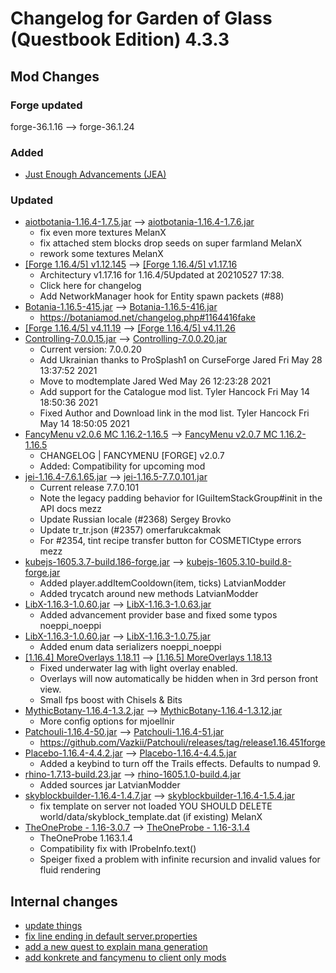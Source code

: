 # Changelog for Garden of Glass (Questbook Edition) 4.3.3
## Mod Changes
### Forge updated
forge-36.1.16 --> forge-36.1.24
### Added
- [Just Enough Advancements (JEA)](https://www.curseforge.com/minecraft/mc-mods/jea/files/3300267)


### Updated
- [aiotbotania-1.16.4-1.7.5.jar](https://www.curseforge.com/minecraft/mc-mods/aiot-botania/files/3261322) --> [aiotbotania-1.16.4-1.7.6.jar](https://www.curseforge.com/minecraft/mc-mods/aiot-botania/files/3310699)
	- fix even more textures  MelanX
	- fix attached stem blocks drop seeds on super farmland  MelanX
	- rework some textures  MelanX
- [[Forge 1.16.4/5] v1.12.145](https://www.curseforge.com/minecraft/mc-mods/architectury-forge/files/3279826) --> [[Forge 1.16.4/5] v1.17.16](https://www.curseforge.com/minecraft/mc-mods/architectury-forge/files/3327174)
	- Architectury v1.17.16 for 1.16.4/5Updated at 20210527 17:38.
	- Click here for changelog
	- Add NetworkManager hook for Entity spawn packets (#88)
- [Botania-1.16.5-415.jar](https://www.curseforge.com/minecraft/mc-mods/botania/files/3281106) --> [Botania-1.16.5-416.jar](https://www.curseforge.com/minecraft/mc-mods/botania/files/3300995)
	- https://botaniamod.net/changelog.php#1164416fake
- [[Forge 1.16.4/5] v4.11.19](https://www.curseforge.com/minecraft/mc-mods/cloth-config-forge/files/3261152) --> [[Forge 1.16.4/5] v4.11.26](https://www.curseforge.com/minecraft/mc-mods/cloth-config-forge/files/3311352)
- [Controlling-7.0.0.15.jar](https://www.curseforge.com/minecraft/mc-mods/controlling/files/3281360) --> [Controlling-7.0.0.20.jar](https://www.curseforge.com/minecraft/mc-mods/controlling/files/3328039)
	- Current version: 7.0.0.20
	- Add Ukrainian thanks to ProSplash1 on CurseForge  Jared  Fri May 28 13:37:52 2021
	- Move to modtemplate  Jared  Wed May 26 12:23:28 2021
	- Add support for the Catalogue mod list.  Tyler Hancock  Fri May 14 18:50:36 2021
	- Fixed Author and Download link in the mod list.  Tyler Hancock  Fri May 14 18:50:05 2021
- [FancyMenu v2.0.6 MC 1.16.2-1.16.5](https://www.curseforge.com/minecraft/mc-mods/fancymenu/files/3256196) --> [FancyMenu v2.0.7 MC 1.16.2-1.16.5](https://www.curseforge.com/minecraft/mc-mods/fancymenu/files/3314406)
	- CHANGELOG | FANCYMENU [FORGE] v2.0.7
	- Added: Compatibility for upcoming mod
- [jei-1.16.4-7.6.1.65.jar](https://www.curseforge.com/minecraft/mc-mods/jei/files/3157864) --> [jei-1.16.5-7.7.0.101.jar](https://www.curseforge.com/minecraft/mc-mods/jei/files/3327383)
	- Current release 7.7.0.101
	- Note the legacy padding behavior for IGuiItemStackGroup#init in the API docs  mezz
	- Update Russian locale (#2368)  Sergey Brovko
	- Update tr_tr.json (#2357)  omerfarukcakmak
	- For #2354, tint recipe transfer button for COSMETICtype errors  mezz
- [kubejs-1605.3.7-build.186-forge.jar](https://www.curseforge.com/minecraft/mc-mods/kubejs-forge/files/3286650) --> [kubejs-1605.3.10-build.8-forge.jar](https://www.curseforge.com/minecraft/mc-mods/kubejs-forge/files/3320816)
	- Added player.addItemCooldown(item, ticks)  LatvianModder
	- Added trycatch around new methods  LatvianModder
- [LibX-1.16.3-1.0.60.jar](https://www.curseforge.com/minecraft/mc-mods/libx/files/3293133) --> [LibX-1.16.3-1.0.63.jar](https://www.curseforge.com/minecraft/mc-mods/libx/files/3296083)
	- Added advancement provider base and fixed some typos  noeppi_noeppi
- [LibX-1.16.3-1.0.60.jar](https://www.curseforge.com/minecraft/mc-mods/libx/files/3293133) --> [LibX-1.16.3-1.0.75.jar](https://www.curseforge.com/minecraft/mc-mods/libx/files/3328255)
	- Added enum data serializers  noeppi_noeppi
- [[1.16.4] MoreOverlays 1.18.11](https://www.curseforge.com/minecraft/mc-mods/more-overlays-updated/files/3102376) --> [[1.16.5] MoreOverlays 1.18.13](https://www.curseforge.com/minecraft/mc-mods/more-overlays-updated/files/3172013)
	- Fixed underwater lag with light overlay enabled.
	- Overlays will now automatically be hidden when in 3rd person front view.
	- Small fps boost with Chisels &amp; Bits
- [MythicBotany-1.16.4-1.3.2.jar](https://www.curseforge.com/minecraft/mc-mods/mythicbotany/files/3294133) --> [MythicBotany-1.16.4-1.3.12.jar](https://www.curseforge.com/minecraft/mc-mods/mythicbotany/files/3324159)
	- More config options for mjoellnir
- [Patchouli-1.16.4-50.jar](https://www.curseforge.com/minecraft/mc-mods/patchouli/files/3204037) --> [Patchouli-1.16.4-51.jar](https://www.curseforge.com/minecraft/mc-mods/patchouli/files/3300030)
	- https://github.com/Vazkii/Patchouli/releases/tag/release1.16.451forge
- [Placebo-1.16.4-4.4.2.jar](https://www.curseforge.com/minecraft/mc-mods/placebo/files/3281276) --> [Placebo-1.16.4-4.4.5.jar](https://www.curseforge.com/minecraft/mc-mods/placebo/files/3314315)
	- Added a keybind to turn off the Trails effects. Defaults to numpad 9.
- [rhino-1.7.13-build.23.jar](https://www.curseforge.com/minecraft/mc-mods/rhino/files/3279704) --> [rhino-1605.1.0-build.4.jar](https://www.curseforge.com/minecraft/mc-mods/rhino/files/3319221)
	- Added sources jar  LatvianModder
- [skyblockbuilder-1.16.4-1.4.7.jar](https://www.curseforge.com/minecraft/mc-mods/skyblock-builder/files/3294160) --> [skyblockbuilder-1.16.4-1.5.4.jar](https://www.curseforge.com/minecraft/mc-mods/skyblock-builder/files/3302879)
	- fix template on server not loaded  YOU SHOULD DELETE world/data/skyblock_template.dat (if existing)  MelanX
- [TheOneProbe - 1.16-3.0.7](https://www.curseforge.com/minecraft/mc-mods/the-one-probe/files/3157997) --> [TheOneProbe - 1.16-3.1.4](https://www.curseforge.com/minecraft/mc-mods/the-one-probe/files/3319255)
	- TheOneProbe 1.163.1.4
	- Compatibility fix with IProbeInfo.text()
	- Speiger fixed a problem with infinite recursion and invalid values for fluid rendering


## Internal changes
- [update things](https://github.com/MelanX/GardenofGlass-QuestbookEdition/commit/45fae0d255ecb0a1e20f79a5eb40380d206d6e6d)
- [fix line ending in default server.properties](https://github.com/MelanX/GardenofGlass-QuestbookEdition/commit/011d969a5a123bbbcf74642f03197efc26251c3a)
- [add a new quest to explain mana generation](https://github.com/MelanX/GardenofGlass-QuestbookEdition/commit/15ba3ded954bb50f450f90873ae1f6121990b9a6)
- [add konkrete and fancymenu to client only mods](https://github.com/MelanX/GardenofGlass-QuestbookEdition/commit/b70a750297f01d55f18706b99a4d55ba740d75b0)

